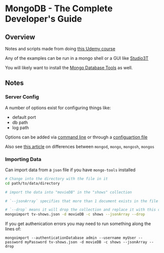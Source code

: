 # MongoDB - The Complete Developer's Guide

## Overview
Notes and scripts made from doing [this Udemy course](https://www.udemy.com/course/mongodb-the-complete-developers-guide/)

Any of the examples can be run in a mongo shell or a GUI like [Studio3T](https://studio3t.com/download/)

You will likely want to install the [Mongo Database Tools](https://www.mongodb.com/docs/database-tools/) as well.

## Notes

### Server Config
A number of options exist for configuring things like:
- default port
- db path
- log path

Options can be added via [command line](https://www.mongodb.com/docs/mongodb-shell/install/) or through a [configuartion file](https://www.mongodb.com/docs/manual/reference/configuration-options/)

Also see [this article](https://www.helenjoscott.com/2022/01/29/mongod-mongo-mongosh-mongos-what-now/) on differences between `mongod`, `mongo`, `mongosh`, `mongos`

### Importing Data
 Can import data from a `json` file if you have `mongo-tools` installed

 ```bash
 # Change into the directory with the file in it
 cd path/to/data/directory
 
 # import the data into "movieDB" in the "shows" collection

 # `--jsonArray` specifies that more than 1 document exists in the file to be imported
 
 # `--drop` means it will drop the collection and replace it with this data if it exists (will append if left off)
 mongoimport tv-shows.json -d movieDB -c shows --jsonArray --drop
 ```

 If you get authenication errors you may need to run something along the lines of:

 `mongoimport --authenticationDatabase admin --username myUser --password myPassword tv-shows.json -d movieDB -c shows --jsonArray --drop`